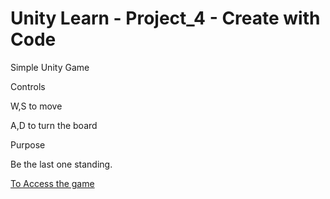 # Unity Learn - Project_4 - Create with Code
Simple Unity Game


Controls


W,S to move


A,D to turn the board


Purpose

Be the last one standing.

[To Access the game](https://gcanidemir.github.io/Project_4_Create_with_Code/)
